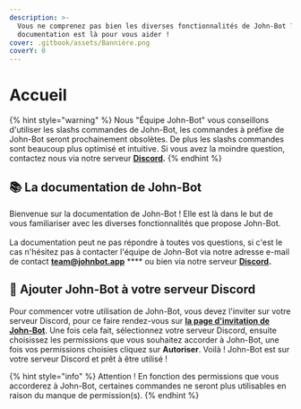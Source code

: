 ```yaml
---
description: >-
  Vous ne comprenez pas bien les diverses fonctionnalités de John-Bot ? Notre
  documentation est là pour vous aider !
cover: .gitbook/assets/Bannière.png
coverY: 0
---
```


# Accueil

{% hint style="warning" %}
Nous "Équipe John-Bot" vous conseillons d'utiliser les slashs commandes de John-Bot, les commandes à préfixe de John-Bot seront prochainement obsolètes. De plus les slashs commandes sont beaucoup plus optimisé et intuitive. Si vous avez la moindre question, contactez nous via notre serveur [**Discord**](https://discord.gg/abePbS7QKY)**.**
{% endhint %}

## :books: La documentation de John-Bot

Bienvenue sur la documentation de John-Bot ! Elle est là dans le but de vous familiariser avec les diverses fonctionnalités que propose John-Bot. \
\
La documentation peut ne pas répondre à toutes vos questions, si c'est le cas n'hésitez pas à contacter l'équipe de John-Bot via notre adresse e-mail de contact [**team@johnbot.app**](mailto:team@johnbot.app) **** ou bien via notre serveur [**Discord**](https://discord.gg/abePbS7QKY)**.**

## :rocket: Ajouter John-Bot à votre serveur Discord

Pour commencer votre utilisation de John-Bot, vous devez l'inviter sur votre serveur Discord, pour ce faire rendez-vous sur [**la page d'invitation de John-Bot**](https://discord.com/oauth2/authorize?client\_id=958547309728256081\&scope=bot%20applications.commands\&permissions=545460321791). Une fois cela fait, sélectionnez votre serveur Discord, ensuite choisissez les permissions que vous souhaitez accorder à John-Bot, une fois vos permissions choisies cliquez sur **Autoriser**. Voilà ! John-Bot est sur votre serveur Discord et prêt à être utilisé !

{% hint style="info" %}
Attention ! En fonction des permissions que vous accorderez à John-Bot, certaines commandes ne seront plus utilisables en raison du manque de permission(s).
{% endhint %}
